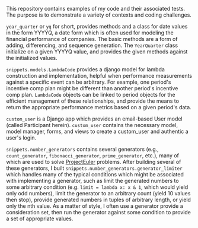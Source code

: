 This repository contains examples of my code and their associated tests. The purpose is to demonstrate a variety of contexts and coding challenges.

`year_quarter` or `yq` for short, provides methods and a class for date values in the form YYYYQ, a date form which is often used for modeling the financial performance of companies. The basic methods are a form of adding, differencing, and sequence generation. The `YearQuarter` class initialize on a given YYYYQ value, and provides the given methods against the initialized values.

`snippets.models.LambdaCode` provides a django model for lambda construction and implementation, helpful when performance measurements against a specific event can be arbitrary. For example, one period's incentive comp plan might be different than another period's incentive comp plan. `LambdaCode` objects can be linked to period objects for the efficient management of these relationships, and provide the means to return the appropriate performance metrics based on a given period's data.

`custom_user` is a Django app which provides an email-based User model (called Participant herein). `custom_user` contains the necessary model, model manager, forms, and views to create a custom_user and authentic a user's login.

`snippets.number_generators` contains several generators (e.g., `count_generator`, `fibonacci_generator`, `prime_generator`, etc.), many of which are used to solve [ProjectEuler][PE] problems. After building several of these generators, I built `snippets.number_generators.generator_limiter` which handles many of the typical conditions which might be associated with implementing a generator, such as limit the generated numbers to some arbitrary condition (e.g. `limit = lambda x: x & 1`, which would yield only odd numbers), limit the generator to an arbitrary count (yield 10 values then stop), provide generated numbers in tuples of arbitrary length, or yield only the nth value. As a matter of style, I often use a generator provide a consideration set, then run the generator against some condition to provide a set of appropriate values.


 [PE]: http://projecteuler.net